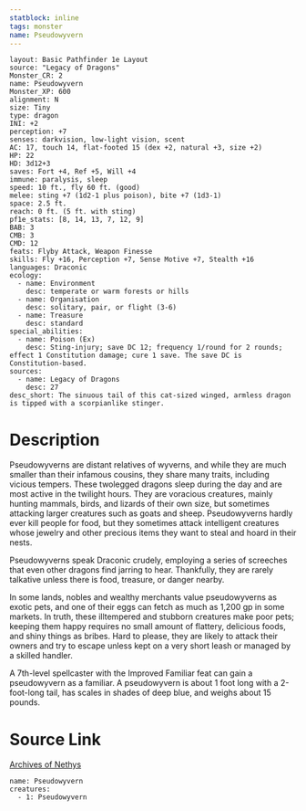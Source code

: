 ```yaml
---
statblock: inline
tags: monster
name: Pseudowyvern
---
```

```statblock
layout: Basic Pathfinder 1e Layout
source: "Legacy of Dragons"
Monster_CR: 2
name: Pseudowyvern
Monster_XP: 600
alignment: N
size: Tiny
type: dragon
INI: +2
perception: +7
senses: darkvision, low-light vision, scent
AC: 17, touch 14, flat-footed 15 (dex +2, natural +3, size +2)
HP: 22
HD: 3d12+3
saves: Fort +4, Ref +5, Will +4
immune: paralysis, sleep
speed: 10 ft., fly 60 ft. (good)
melee: sting +7 (1d2-1 plus poison), bite +7 (1d3-1)
space: 2.5 ft.
reach: 0 ft. (5 ft. with sting)
pf1e_stats: [8, 14, 13, 7, 12, 9]
BAB: 3
CMB: 3
CMD: 12
feats: Flyby Attack, Weapon Finesse
skills: Fly +16, Perception +7, Sense Motive +7, Stealth +16
languages: Draconic
ecology:
  - name: Environment
    desc: temperate or warm forests or hills
  - name: Organisation
    desc: solitary, pair, or flight (3-6)
  - name: Treasure
    desc: standard
special_abilities:
  - name: Poison (Ex)
    desc: Sting-injury; save DC 12; frequency 1/round for 2 rounds; effect 1 Constitution damage; cure 1 save. The save DC is Constitution-based.
sources:
  - name: Legacy of Dragons
    desc: 27
desc_short: The sinuous tail of this cat-sized winged, armless dragon is tipped with a scorpianlike stinger.
```
# Description
Pseudowyverns are distant relatives of wyverns, and while they are much smaller than their infamous cousins, they share many traits, including vicious tempers. These twolegged dragons sleep during the day and are most active in the twilight hours. They are voracious creatures, mainly hunting mammals, birds, and lizards of their own size, but sometimes attacking larger creatures such as goats and sheep. Pseudowyverns hardly ever kill people for food, but they sometimes attack intelligent creatures whose jewelry and other precious items they want to steal and hoard in their nests.

 Pseudowyverns speak Draconic crudely, employing a series of screeches that even other dragons find jarring to hear. Thankfully, they are rarely talkative unless there is food, treasure, or danger nearby. 

 In some lands, nobles and wealthy merchants value pseudowyverns as exotic pets, and one of their eggs can fetch as much as 1,200 gp in some markets. In truth, these illtempered and stubborn creatures make poor pets; keeping them happy requires no small amount of flattery, delicious foods, and shiny things as bribes. Hard to please, they are likely to attack their owners and try to escape unless kept on a very short leash or managed by a skilled handler.

 A 7th-level spellcaster with the Improved Familiar feat can gain a pseudowyvern as a familiar. A pseudowyvern is about 1 foot long with a 2-foot-long tail, has scales in shades of deep blue, and weighs about 15 pounds. 
# Source Link
[Archives of Nethys](https://aonprd.com/MonsterDisplay.aspx?ItemName=Pseudowyvern)
```encounter-table
name: Pseudowyvern
creatures:
  - 1: Pseudowyvern
```
